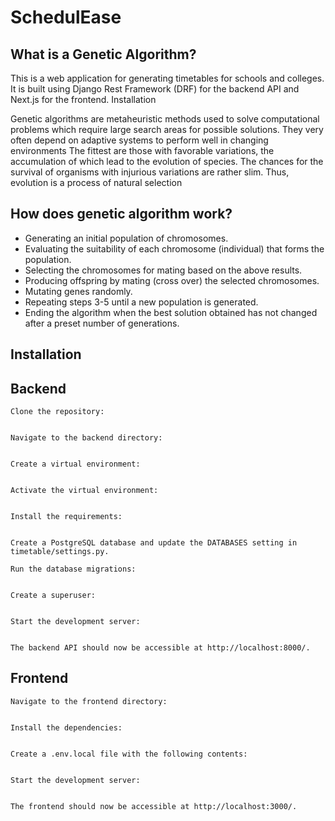 # SchedulEase

## What is a Genetic Algorithm?

This is a web application for generating timetables for schools and colleges. It is built using Django Rest Framework (DRF) for the backend API and Next.js for the frontend.
Installation

Genetic algorithms are metaheuristic methods used to solve computational problems which require large search areas for possible solutions. They very often depend on adaptive systems to perform well in changing environments
The fittest are those with favorable variations, the accumulation of which lead to the evolution of species. The chances for the survival of organisms with injurious variations are rather slim. Thus, evolution is a process of natural selection

## How does genetic algorithm work?

- Generating an initial population of chromosomes.
- Evaluating the suitability of each chromosome (individual) that forms the population.
- Selecting the chromosomes for mating based on the above results.
- Producing offspring by mating (cross over) the selected chromosomes.
- Mutating genes randomly.
- Repeating steps 3-5 until a new population is generated.
- Ending the algorithm when the best solution obtained has not changed after a preset number of generations.

## Installation

## Backend

    Clone the repository:

```git clone https://github.com/your-username/technix-hack.git

```

    Navigate to the backend directory:

```cd technix-hack/server

```

    Create a virtual environment:

```python -m venv env

```

    Activate the virtual environment:

```source env/bin/activate

```

    Install the requirements:

```pip install -r requirements.txt

```

    Create a PostgreSQL database and update the DATABASES setting in timetable/settings.py.

    Run the database migrations:

```python manage.py migrate

```

    Create a superuser:

```python manage.py createsuperuser

```

    Start the development server:

```python manage.py runserver

```

    The backend API should now be accessible at http://localhost:8000/.

## Frontend

    Navigate to the frontend directory:

```cd ../client

```

    Install the dependencies:

```npm install

```

    Create a .env.local file with the following contents:

```NEXT_PUBLIC_API_URL=http://localhost:8000/api/

```

    Start the development server:

```npm run dev

```

    The frontend should now be accessible at http://localhost:3000/.
